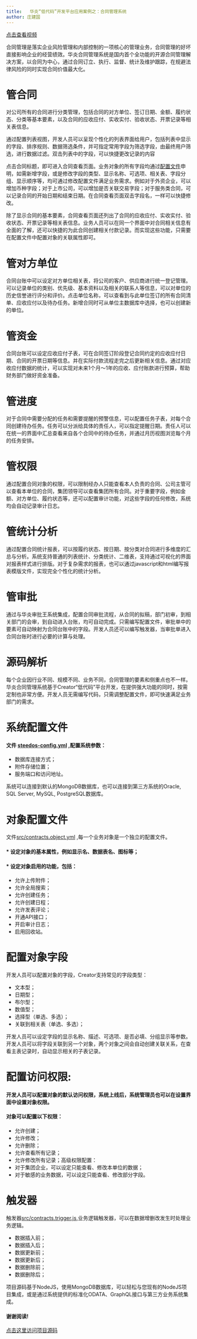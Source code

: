 ```yaml
---
title:   华炎“低代码”开发平台应用案例之：合同管理系统
author: 庄建国
---
```



[点击查看视频](http://mpvideo.qpic.cn/tjg_2393144355_50000_d2dde731df394e07b967ea284d7b28b4.f10002.mp4?dis_k=091a2403c1e51173ab34ea724cf3c95e&dis_t=1578648930)

合同管理是落实企业风险管理和内部控制的一项核心的管理业务，合同管理的好坏直接影响企业的经营绩效。华炎合同管理系统是国内首个全功能的开源合同管理解决方案，以合同为中心，通过合同订立、执行、监督、统计及维护跟踪，在规避法律风险的同时实现合同价值最大化。

# 管合同

 对公司所有的合同进行分类管理，包括合同的对方单位、签订日期、金额、履约状态、分类等基本要素，以及合同的应收应付、实收实付、验收状态、开票记录等相关表信息。
 
 通过配置列表视图，开发人员可以呈现个性化的列表界面给用户，包括列表中显示的字段、排序规则、数据筛选条件，并可指定常用字段为筛选字段，由最终用户筛选，进行数据过滤。双击列表中的字段，可以快捷更改记录的内容

点击合同标题，即可进入合同查看页面。业务对象的所有字段均通过[配置文件](https://github.com/steedos/steedos-contracts-app/tree/master/src)申明，如需新增字段，或是修改字段的类型、显示名称、可选项、相关表、字段分组、显示顺序等，均可通过修改配置文件满足业务需求。例如对于外资企业，可以增加币种字段；对于上市公司，可以增加是否关联交易字段；对于服务类合同，可以记录合同的开始日期和结束日期。在合同查看页面双击字段名，一样可以快捷修改。

除了显示合同的基本要素，合同查看页面还列出了合同的应收应付、实收实付、验收状态、开票记录等相关表信息。业务人员可以在同一个界面中对合同相关信息有全面的了解，还可以快捷的为此合同创建相关付款记录。而实现这些功能，只需要在配置文件中配置对象的关联属性即可。

<!--truncate-->

# 管对方单位

合同台账中可以设定对方单位相关表，将公司的客户、供应商进行统一登记管理。可以记录单位的类别、优先级、基本资料以及相关的联系人等信息，可以对单位的历史信誉进行评分和评价。点击单位名称，可以查看到与此单位签订的所有合同清单、应收应付以及待办任务。新增合同时可从单位主数据库中选择，也可以创建新的单位。

# 管资金

合同台账可以设定应收应付子表，可在合同签订阶段登记合同约定的应收应付日期、合同的开票日期等信息。并在实际付款流程走完之后更新相关信息。通过对应收应付数据的统计，可以实现对未来1个月～1年的应收、应付账款进行预算，帮助财务部门做好资金准备。

# 管进度

对于合同中需要分配的任务和需要提醒的预警信息，可以配置任务子表，对每个合同创建待办任务。任务可以分派给具体的责任人，可以指定提醒日期。责任人可以在统一的界面中汇总查看来自各个合同中的待办任务，并通过月历视图浏览每个月的任务安排。

# 管权限

通过配置合同对象的权限，可以限制经办人只能查看本人负责的合同、公司主管可以查看本单位的合同，集团领导可以查看集团所有合同。对于重要字段，例如金额、对方单位、履约状态等，还可以配置审计功能，对这些字段的任何修改，系统均会自动记录审计日志。

# 管统计分析

通过配置合同统计报表，可以按履约状态、按日期、按分类对合同进行多维度的汇总与分析。系统支持普通的列表统计、分类统计、二维表，支持通过可视化的界面对报表样式进行排版。对于复杂需求的报表，也可以通过javascript和html编写报表模版文件，实现完全个性化的统计分析。

# 管审批

通过与华炎审批王系统集成，配置合同审批流程，从合同的拟稿，部门初审，到相关部门的会审，到自动进入台账，均可自动完成。只需编写配置文件，审批单中的要素可自动映射为合同台账中的字段。开发人员还可以编写触发器，当审批单进入合同台账时进行必要的计算与处理。

# 源码解析

每个企业因行业不同、规模不同、业务不同，合同管理的要素和侧重点也不一样。华炎合同管理系统基于Creator“低代码”平台开发，在提供强大功能的同时，按需定制也非常方便。开发人员无需编写代码，只需调整配置文件，即可快速满足业务部门的需求。

# 系统配置文件
#### 文件 [steedos-config.yml](https://github.com/steedos/steedos-contracts-app/blob/master/steedos-config.yml) ,配置系统参数：
* 数据库连接方式；
* 附件存储位置；
* 服务端口和访问地址。

系统可以连接到默认的MongoDB数据库，也可以连接到第三方系统的Oracle, SQL Server, MySQL, PostgreSQL数据库。

# 对象配置文件

文件[src/contracts.object.yml](https://github.com/steedos/steedos-contracts-app/blob/master/src/contracts.object.yml) ,每一个业务对象是一个独立的配置文件。
#### * 设定对象的基本属性，例如显示名、数据表名、图标等；
#### * 设定对象启用的功能，包括：
  *  允许上传附件；
  *  允许全局搜索；
  *  允许创建任务；
  *  允许创建日程；
  *  允许发表评论；
  *  开通API接口；
  *  开启审计日志；
  *  启用回收站。

# 配置对象字段
开发人员可以配置对象的字段，Creator支持常见的字段类型：
* 文本型；
* 日期型；
* 布尔型；
* 数值型；
* 选择型（单选、多选）；
* 关联到相关表（单选、多选）；

开发人员可以设定字段的显示名称、描述、可选项、是否必填、分组显示等参数。开发人员可以将字段关联到另一个对象，两个对象之间会自动创建关联关系，在查看主表记录时，自动显示相关的子表记录。

# 配置访问权限:
####    开发人员可以配置对象的默认访问权限，系统上线后，系统管理员也可以在设置界面中设置对象权限。
####   对象可以配置以下权限：
* 允许创建；
* 允许修改；
* 允许删除；
* 允许查看所有记录；
* 允许修改所有记录；高级权限配置：
* 对于集团企业，可以设定只能查看、修改本单位的数据；
* 对于敏感的业务数据，可以设定只能查看、修改部分字段。

# 触发器

触发器[src/contracts.trigger.js](https://github.com/steedos/steedos-contracts-app/blob/master/src/contracts.trigger.js),业务逻辑触发器，可以在数据增删改发生时处理业务逻辑。
* 数据插入前；
* 数据插入后；
* 数据更新前；
* 数据更新后；
* 数据删除前；
* 数据删除后；

项目源码基于NodeJS，使用MongoDB数据库，可以轻松与您现有的NodeJS项目集成，或是通过系统提供的标准化ODATA、GraphQL接口与第三方业务系统集成。

#### 谢谢阅读!  

 [点击这里访问项目源码](https://github.com/steedos/steedos-contracts-app/)